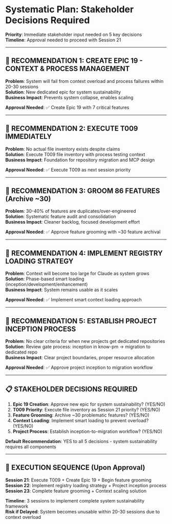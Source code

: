 # Systematic Plan: Stakeholder Decisions Required
**Priority**: Immediate stakeholder input needed on 5 key decisions  
**Timeline**: Approval needed to proceed with Session 21

---

## 🎯 **RECOMMENDATION 1: CREATE EPIC 19 - CONTEXT & PROCESS MANAGEMENT**

**Problem**: System will fail from context overload and process failures within 20-30 sessions  
**Solution**: New dedicated epic for system sustainability  
**Business Impact**: Prevents system collapse, enables scaling

**Approval Needed**: ✅ Create Epic 19 with 7 critical features

---

## 🎯 **RECOMMENDATION 2: EXECUTE T009 IMMEDIATELY** 

**Problem**: No actual file inventory exists despite claims  
**Solution**: Execute T009 file inventory with process testing context  
**Business Impact**: Foundation for repository migration and MCP design

**Approval Needed**: ✅ Execute T009 as next session priority

---

## 🎯 **RECOMMENDATION 3: GROOM 86 FEATURES (Archive ~30)**

**Problem**: 30-40% of features are duplicates/over-engineered  
**Solution**: Systematic feature audit and consolidation  
**Business Impact**: Cleaner backlog, focused development effort

**Approval Needed**: ✅ Approve feature grooming with ~30 feature archival

---

## 🎯 **RECOMMENDATION 4: IMPLEMENT REGISTRY LOADING STRATEGY**

**Problem**: Context will become too large for Claude as system grows  
**Solution**: Phase-based smart loading (inception/development/enhancement)  
**Business Impact**: System remains usable as it scales

**Approval Needed**: ✅ Implement smart context loading approach

---

## 🎯 **RECOMMENDATION 5: ESTABLISH PROJECT INCEPTION PROCESS**

**Problem**: No clear criteria for when new projects get dedicated repositories  
**Solution**: Review gate process: inception in know-pm → migration to dedicated repo  
**Business Impact**: Clear project boundaries, proper resource allocation

**Approval Needed**: ✅ Approve project inception to migration workflow

---

## 📋 **STAKEHOLDER DECISIONS REQUIRED**

1. **Epic 19 Creation**: Approve new epic for system sustainability? (YES/NO)
2. **T009 Priority**: Execute file inventory as Session 21 priority? (YES/NO)  
3. **Feature Grooming**: Archive ~30 problematic features? (YES/NO)
4. **Context Loading**: Implement smart loading to prevent overload? (YES/NO)
5. **Project Process**: Establish inception-to-migration workflow? (YES/NO)

**Default Recommendation**: YES to all 5 decisions - system sustainability requires all components

---

## 🚀 **EXECUTION SEQUENCE (Upon Approval)**

**Session 21**: Execute T009 + Create Epic 19 + Begin feature grooming  
**Session 22**: Implement registry loading strategy + Project inception process  
**Session 23**: Complete feature grooming + Context scaling solution

**Timeline**: 3 sessions to implement complete system sustainability framework  
**Risk if Delayed**: System becomes unusable within 20-30 sessions due to context overload
